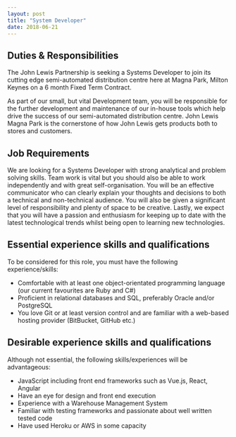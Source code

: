 ```yaml
---
layout: post
title: "System Developer"
date: 2018-06-21
---
```

## Duties &amp; Responsibilities

The John Lewis Partnership is seeking a Systems Developer to join its cutting 
edge semi-automated distribution centre here at Magna Park, Milton Keynes on 
a 6 month Fixed Term Contract.

As part of our small, but vital Development team, you will be responsible for 
the further development and maintenance of our in-house tools which help drive 
the success of our semi-automated distribution centre. John Lewis Magna Park is
the cornerstone of how John Lewis gets products both to stores and customers.

## Job Requirements

We are looking for a Systems Developer with strong analytical and problem 
solving skills. Team work is vital but you should also be able to work 
independently and with great self-organisation. You will be an effective 
communicator who can clearly explain your thoughts and decisions to both a 
technical and non-technical audience. You will also be given a significant level
of responsibility and plenty of space to be creative. Lastly, we expect that you
will have a passion and enthusiasm for keeping up to date with the latest 
technological trends whilst being open to learning new technologies.

## Essential experience skills and qualifications

To be considered for this role, you must have the following experience/skills:

* Comfortable with at least one object-orientated programming language (our 
    current favourites are Ruby and C#)
* Proficient in relational databases and SQL, preferably Oracle and/or 
    PostgreSQL
* You love Git or at least version control and are familiar with a web-based
    hosting provider (BitBucket, GitHub etc.)

## Desirable experience skills and qualifications

Although not essential, the following skills/experiences will be advantageous:

* JavaScript including front end frameworks such as Vue.js, React, Angular
* Have an eye for design and front end execution
* Experience with a Warehouse Management System
* Familiar with testing frameworks and passionate about well written tested 
    code
* Have used Heroku or AWS in some capacity
